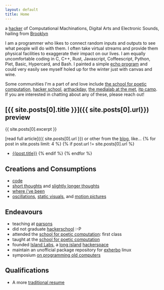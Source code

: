 ```yaml
---
layout: default
title: Home
---
```


a [hacker][me] of Computational Machinations, Digital Arts and Electronic Sounds, hailing from [Brooklyn][]

I am a programmer who likes to connect random inputs and outputs to see what people will do with them. I often take virtual streams and provide them physical facilities to exaggerate their impact on our lives. I am equally uncomfortable coding in C, C++, Rust, Javascript, Coffeescript, Python, Piet, Basic, Hypercard, and Bash. I painted a simple [echo program][] and could very easily see myself holed up for the winter just with canvas and wine.

Some communities I'm a part of and love include [the school for poetic computation](sfpc.io), [hacker school](hackerschool.com), [arthackday](arthackday.net), [the medialab at the met](http://www.metmuseum.org/about-the-museum/museum-departments/office-of-the-director/digital-media-department/digital-underground/posts/2013/introducing-the-media-lab), [itp camp](http://itp.nyu.edu/camp2014/). If you are interested in chatting about any of these, please reach out!

## [{{ site.posts[0].title }}]({{ site.posts[0].url}}) preview
{{ site.posts[0].excerpt }}

[read full article]({{ site.posts[0].url }}) or other from the [blog](/blog), like...
{% for post in site.posts limit: 4 %}
{% if post.url != site.posts[0].url %}
- [{{post.title}}]({{post.url}})
{% endif %}
{% endfor %}

Creations and Consumptions
--------------------------
- [code][github]
- [short thoughts][twitter] and [slightly longer thoughts](/blog)
- [where i've been][foursquare]
- [oscillations][soundcloud], [static visuals][flickr], and [motion pictures][youtube]

Endeavours
----------
- teaching at [parsons][]
- did not graduate [hackerschool][] :-P
- attended the [school for poetic computation][]: first class
- taught at the [school for poetic computation][]
- founded [Island Labs][labs], a [long island][] [hackerspace][]
- maintain an unofficial package repository for [exherbo][] linux
- symposium [on programming old computers](https://www.youtube.com/watch?v=N6lX-Gxo3uM)

Qualifications
--------------
- A more [traditional resume](resume)

<div style="display: none;">
  <p>This is for <a href="https://indieauth.com">IndieAuth</a> support.</p>
  <a rel='me' href="https://github.com/jedahan">github</a>
</div>

[exherbo]: http://exherbo.org
[foursquare]: http://foursquare.com/jedahan
[facebook]: http://facebook.com/jedahan
[flickr]: http://www.flickr.com/photos/37234044@N07/sets/
[github]: http://github.com/jedahan
[hackerspace]: http://en.wikipedia.org/HackerSpace
[labs]: http://islandlabs.org
[long island]: https://www.google.com/maps/place/Long+Island/
[me]: images/me.jpg
[brooklyn]: https://www.openstreetmap.org/node/2946313743#map=14/40.6604/-73.9946&layers=T
[reddit]: http://www.reddit.com/user/jedahan/
[soundcloud]: http://soundcloud.com/jedahan
[tumblr]: http://jedahan.tumblr.com
[meetup]: http://www.meetup.com/members/14261502/
[twitter]: http://twitter.com/jedahan
[youtube]: http://youtube.com/jedahan
[echo program]: piet.png
[parsons]: http://jedahan.github.io/pucd2035d
[hackerschool]: http://hackerschool.com
[school for poetic computation]: http://sfpc.io

